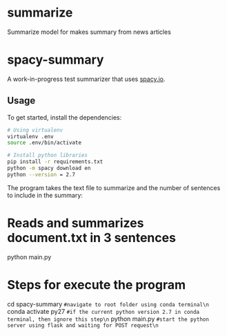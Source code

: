 # summarize
Summarize model for makes summary from news articles 
# spacy-summary

A work-in-progress test summarizer that uses [spacy.io](https://spacy.io/).

## Usage

To get started, install the dependencies:

```bash
# Using virtualenv
virtualenv .env
source .env/bin/activate

# Install python libraries
pip install -r requirements.txt
python -m spacy download en
python --version = 2.7
```

The program takes the text file to summarize and the number of sentences to include in the summary:
# Reads and summarizes document.txt in 3 sentences
python main.py 

# Steps for execute the program
cd spacy-summary ``` #navigate to root folder using conda terminal\n ```
conda activate py27 ``` #if the current python version 2.7 in conda terminal, then ignore this step\n ```
python main.py ``` #start the python server using flask and waiting for POST request\n ```
